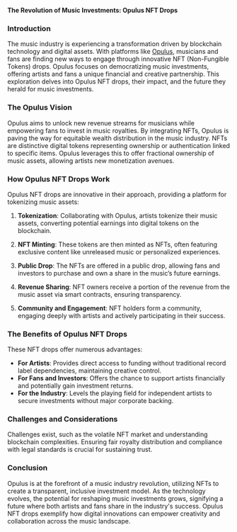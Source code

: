 **The Revolution of Music Investments: Opulus NFT Drops**

### Introduction

The music industry is experiencing a transformation driven by blockchain technology and digital assets. With platforms like [Opulus](https://www.opulous.org/), musicians and fans are finding new ways to engage through innovative NFT (Non-Fungible Tokens) drops. Opulus focuses on democratizing music investments, offering artists and fans a unique financial and creative partnership. This exploration delves into Opulus NFT drops, their impact, and the future they herald for music investments.

### The Opulus Vision

Opulus aims to unlock new revenue streams for musicians while empowering fans to invest in music royalties. By integrating NFTs, Opulus is paving the way for equitable wealth distribution in the music industry. NFTs are distinctive digital tokens representing ownership or authentication linked to specific items. Opulus leverages this to offer fractional ownership of music assets, allowing artists new monetization avenues.

### How Opulus NFT Drops Work

Opulus NFT drops are innovative in their approach, providing a platform for tokenizing music assets:

1. **Tokenization**: Collaborating with Opulus, artists tokenize their music assets, converting potential earnings into digital tokens on the blockchain.

2. **NFT Minting**: These tokens are then minted as NFTs, often featuring exclusive content like unreleased music or personalized experiences.

3. **Public Drop**: The NFTs are offered in a public drop, allowing fans and investors to purchase and own a share in the music’s future earnings.

4. **Revenue Sharing**: NFT owners receive a portion of the revenue from the music asset via smart contracts, ensuring transparency.

5. **Community and Engagement**: NFT holders form a community, engaging deeply with artists and actively participating in their success.

### The Benefits of Opulus NFT Drops

These NFT drops offer numerous advantages:

- **For Artists**: Provides direct access to funding without traditional record label dependencies, maintaining creative control.
- **For Fans and Investors**: Offers the chance to support artists financially and potentially gain investment returns.
- **For the Industry**: Levels the playing field for independent artists to secure investments without major corporate backing.

### Challenges and Considerations

Challenges exist, such as the volatile NFT market and understanding blockchain complexities. Ensuring fair royalty distribution and compliance with legal standards is crucial for sustaining trust.

### Conclusion

Opulus is at the forefront of a music industry revolution, utilizing NFTs to create a transparent, inclusive investment model. As the technology evolves, the potential for reshaping music investments grows, signifying a future where both artists and fans share in the industry's success. Opulus NFT drops exemplify how digital innovations can empower creativity and collaboration across the music landscape.